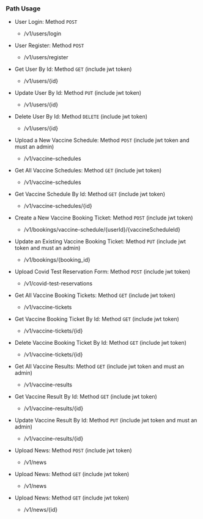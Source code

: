 ### Path Usage

- User Login: Method `POST`
  - /v1/users/login

- User Register: Method `POST`
  - /v1/users/register

- Get User By Id: Method `GET` (include jwt token)
  - /v1/users/{id}

- Update User By Id: Method `PUT` (include jwt token)
  - /v1/users/{id}
 
- Delete User By Id: Method `DELETE` (include jwt token)
  - /v1/users/{id}

- Upload a New Vaccine Schedule: Method `POST` (include jwt token and must an admin)
  - /v1/vaccine-schedules
 
- Get All Vaccine Schedules: Method `GET` (include jwt token)
  - /v1/vaccine-schedules
 
- Get Vaccine Schedule By Id: Method `GET` (include jwt token)
  - /v1/vaccine-schedules/{id}
 
- Create a New Vaccine Booking Ticket: Method `POST` (include jwt token)
  - /v1/bookings/vaccine-schedule/{userId}/{vaccineScheduleId}

- Update an Existing Vaccine Booking Ticket: Method `PUT` (include jwt token and must an admin)
  - /v1/bookings/{booking_id}

- Upload Covid Test Reservation Form: Method `POST` (include jwt token)
  - /v1/covid-test-reservations
 
- Get All Vaccine Booking Tickets: Method `GET` (include jwt token)
  - /v1/vaccine-tickets

- Get Vaccine Booking Ticket By Id: Method `GET` (include jwt token)
  - /v1/vaccine-tickets/{id}

- Delete Vaccine Booking Ticket By Id: Method `GET` (include jwt token)
  - /v1/vaccine-tickets/{id}

- Get All Vaccine Results: Method `GET` (include jwt token and must an admin)
  - /v1/vaccine-results

- Get Vaccine Result By Id: Method `GET` (include jwt token)
  - /v1/vaccine-results/{id}

- Update Vaccine Result By Id: Method `PUT` (include jwt token and must an admin)
  - /v1/vaccine-results/{id}

- Upload News: Method `POST` (include jwt token)
  - /v1/news

- Upload News: Method `GET` (include jwt token)
  - /v1/news

- Upload News: Method `GET` (include jwt token)
  - /v1/news/{id}
